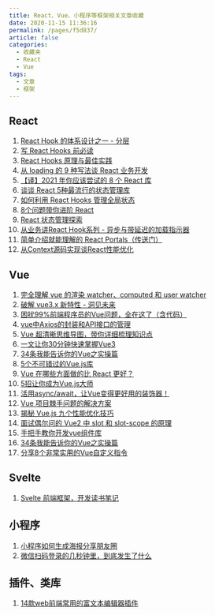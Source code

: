 ```yaml
---
title: React、Vue、小程序等框架相关文章收藏
date: 2020-11-15 11:36:16
permalink: /pages/f5d837/
article: false
categories: 
  - 收藏夹
  - React
  - Vue
tags: 
  - 文章
  - 框架
---
```


## React

1. [React Hook 的体系设计之一 - 分层][url-1]
2. [写 React Hooks 前必读][url-2]
3. [React Hooks 原理与最佳实践][url-3]
4. [从 loading 的 9 种写法谈 React 业务开发][url-5]
5. [【译】2021 年你应该尝试的 8 个 React 库][url-21]
6. [谈谈 React 5种最流行的状态管理库][url-23]
7. [如何利用 React Hooks 管理全局状态][url-24]
8. [8个问题带你进阶 React][url-25]
9. [React 状态管理探索][url-26]
10. [从业务讲React Hook系列 - 异步与带延迟的加载指示器][url-27]
11. [简单介绍就能理解的 React Portals（传送门）][url-29]
12. [从Context源码实现谈React性能优化][url-31]

## Vue

1. [完全理解 vue 的渲染 watcher、computed 和 user watcher][url-4]
2. [破解 vue3.x 新特性 - 洞见未来][url-6]
3. [困扰99%前端程序员的Vue问题，全在这了（含代码）][url-8]
4. [vue中Axios的封装和API接口的管理][url-9]
5. [Vue 超清晰思维导图，带你详细梳理知识点][url-10]
6. [一文让你30分钟快速掌握Vue3][url-11]
7. [34条我能告诉你的Vue之实操篇][url-14]
8. [5个不可错过的Vue.js库][url-15]
9. [Vue 在哪些方面做的比 React 更好？][url-16]
10. [5招让你成为Vue.js大师][url-17]
11. [活用async/await，让Vue变得更好用的装饰器！][url-18]
12. [Vue 项目棘手问题的解决方案][url-19]
13. [揭秘 Vue.js 九个性能优化技巧][url-22]
14. [面试偶尔问的 Vue2 中 slot 和 slot-scope 的原理][url-28]
15. [手把手教你开发vue组件库][url-30]
16. [34条我能告诉你的Vue之实操篇][url-32]
17. [分享8个非常实用的Vue自定义指令][url-33]

## Svelte

1. [Svelte 前端框架，开发读书笔记][url-20]

## 小程序

1. [小程序如何生成海报分享朋友圈][url-7]
2. [微信扫码登录的几秒钟里，到底发生了什么][url-13]

## 插件、类库

1. [14款web前端常用的富文本编辑器插件][url-12]

[url-1]: https://mp.weixin.qq.com/s?__biz=MzIzOTkwMjM0OQ==&mid=2247484845&idx=1&sn=83fd7ac5751066455b0ec950de3a3345&chksm=e9224e4fde55c7598e02cba7a8d3843731b0a36281efd7c953d0a47dd4952da002fcf91de20f&mpshare=1&scene=1&srcid=0821addK7uGVC7yf8q0vIBzc&sharer_sharetime=1597983524607&sharer_shareid=76605a84a018b6b091677b5240ac0709&key=a7754f0084d81be8004d164aeeb7de48577bc4b627f66be7ed8fd832f66132c5985a59de94d0f3eff4f21004431e3537e1bfb9b462e1cf7ab75fa74561c46dbf25b97c337455e14c007289527098006f6262456b74f9e65808c77e6cf212b76d93ea13d10ca4c56b2cb08de1fbe58f01b9fadb102a4f3b9bfea8f7daba9d0d34&ascene=1&uin=MTQ3NTQwOTg4MQ%3D%3D&devicetype=Windows+10+x64&version=62090529&lang=zh_CN&exportkey=AcDqPgTb2YR8e%2B0ENkElj40%3D&pass_ticket=MRyC7ujU4ZM5Jd3KfXI5vZmueAawa0qE8vlOHZ%2FvhuGICkvC3xEEPurwkBShLSAQ&wx_header=0
[url-2]: https://zhuanlan.zhihu.com/p/113216415
[url-3]: https://mp.weixin.qq.com/s?__biz=MzA4ODUzNTE2Nw==&mid=2451049190&idx=2&sn=f6ae0104ed81d7264d61d4c9830ed2e5&chksm=87c413f6b0b39ae0b85478a9b3e17e54d318155d3df7673dba3bb890f0ab5944922255c2c235&mpshare=1&scene=1&srcid=08317ANaU0ggChTmdvCmO24l&sharer_sharetime=1598836850968&sharer_shareid=76605a84a018b6b091677b5240ac0709&key=0a62b63f285655491d8f067f4609326069a18f0762d92943f510f5b045b0bc813f8ede8337321ab0e6867e85a1d008363a756ea1c5fbe498e20f80036a5d79ebb4d0ce09c4bc936d8de40507a220b92a90d1b13415f69bc33f5dc6581757a45dd622178a7aa6ae7faec220d1f7e9e1e2e4879bed6f257ee3e564680418cb8825&ascene=1&uin=MTQ3NTQwOTg4MQ%3D%3D&devicetype=Windows+10+x64&version=62090529&lang=zh_CN&exportkey=AWLDibF8JP9xNBZjMD%2FVoSw%3D&pass_ticket=MRyC7ujU4ZM5Jd3KfXI5vZmueAawa0qE8vlOHZ%2FvhuGICkvC3xEEPurwkBShLSAQ&wx_header=0
[url-4]: https://segmentfault.com/a/1190000023196603
[url-5]:https://mp.weixin.qq.com/s?__biz=MzA4Nzg0MDM5Nw==&mid=2247486940&idx=1&sn=a4594448aa6227ab547a91ace953389a&chksm=90320e3ea74587286774ada552000c3a8346ea35ed3c62d519399ed022df7e2f8d729d8c4ebe&mpshare=1&scene=1&srcid=09272nniRgfgrcTzejlGURpg&sharer_sharetime=1601170816121&sharer_shareid=76605a84a018b6b091677b5240ac0709&key=43d0ba84649deeb381eeabcabaa180f8382f2adccac39919a65ca4a9c020864a22866f8d8331672287f263fba52aa47647afb058b64c714e642e08a7f9a96f9bb49ac5bb80168a62d48d40cd84f9a34a82efe5e95985db037ac3199814198cab3889e0b30f2a16dfc8e5bbd502e5da0b202ab7a02d23671f1aec0132d6a8c85e&ascene=1&uin=MTQ3NTQwOTg4MQ%3D%3D&devicetype=Windows+10+x64&version=6300002f&lang=zh_CN&exportkey=AcH0xY5FUyPBlyjc37ktaWQ%3D&pass_ticket=JqWxJa8bdrA7kFFDjJ2Ugc%2BYxmazPx5u%2F6xeLa%2BxAbZK6LhP5THzmDnEUiZl159n&wx_header=0
[url-6]:http://www.liulongbin.top:8085/
[url-7]:https://segmentfault.com/a/1190000019083548
[url-8]:https://mp.weixin.qq.com/s?__biz=MzUzMjA3MTI2NQ==&mid=2247499399&idx=1&sn=861ea217c62a7f4bbb00763f6bbe8372&chksm=faba6889cdcde19f56d9e27bce29294abc985f35f88c5c289af40c957fec150f0cf8ae7ed11a&mpshare=1&scene=1&srcid=1009AFMgApu7hy4Kb3sN1p4T&sharer_sharetime=1602215540123&sharer_shareid=76605a84a018b6b091677b5240ac0709&key=43d0ba84649deeb394290a076f961bee42885a24a546b07fb1eb4c0108602e4965d074f70fc063dfc2725279834b6f3793ef4df304158be60964a6a084c39d2b577d22892b9bc21b1147fefcd4b13bed1531f0ffe7416ff7d0a4b1708ba168f5a97b49bf14e66d149b33ea2abc9822a5c7e5db97b61854326c8db8d8f0fc0351&ascene=1&uin=MTQ3NTQwOTg4MQ%3D%3D&devicetype=Windows+10+x64&version=6300002f&lang=zh_CN&exportkey=AQE605HBCyKikvUMpRXJdb4%3D&pass_ticket=JqWxJa8bdrA7kFFDjJ2Ugc%2BYxmazPx5u%2F6xeLa%2BxAbZK6LhP5THzmDnEUiZl159n&wx_header=0
[url-9]:https://juejin.im/post/684490365288107214
[url-10]:https://mp.weixin.qq.com/s/_4ax5n-y4812v3u_X9nQcw
[url-11]:https://juejin.im/post/6887359442354962445
[url-12]:https://mp.weixin.qq.com/s?__biz=MzI0MzIyMDM5Ng==&mid=2649830830&idx=1&sn=2dec08844802bea0a0040a629107fa05&chksm=f175ff6dc602767b8db1bc9734cc77b99d749d872aa9604255e9b346ec24aa2cad6b865b057f&mpshare=1&scene=1&srcid=1107LeJJWzLhmEpCy8OxawEm&sharer_sharetime=1604736934003&sharer_shareid=76605a84a018b6b091677b5240ac0709&key=7d01bae64b326089893a69b1b725308c055a80905ac433b6544740d6e2f044a1855201645151cffbdcc3793bc8b213d570c3e86ffdce25688b8a164e779235024677e73f5c87a437a8e1cd10d4d8553635feafaade46325854913364ae07d61b07d6ff9976e9673cfb36cdaba9386cb50da45b4b8b61bf99ae20e221f1881c85&ascene=1&uin=MTQ3NTQwOTg4MQ%3D%3D&devicetype=Windows+10+x64&version=6300002f&lang=zh_CN&exportkey=AcDeNPSaY5NzWCigkrY%2Fdzk%3D&pass_ticket=JqWxJa8bdrA7kFFDjJ2Ugc%2BYxmazPx5u%2F6xeLa%2BxAbZK6LhP5THzmDnEUiZl159n&wx_header=0
[url-13]:https://mp.weixin.qq.com/s?__biz=MzI3ODU4MzQ1MA==&mid=2247487005&idx=1&sn=3c982620831d60160c998650bc45b284&chksm=eb558fe8dc2206febf386385e738018556b7c6bfdc0c8e4412b1b5b4c54ce3fccde3e4e2cc40&mpshare=1&scene=1&srcid=1107WCB20ainkXJEZMrAv3dD&sharer_sharetime=1604736977636&sharer_shareid=76605a84a018b6b091677b5240ac0709&key=d77bf4a8eb0cebf4230d1bc961ba5343a14115cfc1908e179407f1db16aed84ee07f7ab150c590b004f0b1a9d63c288393b940cc6b0c87c7e5d7ee005b2e6d3a191c61ee7fc7d3387a8815c4f64ff44e1e8f6115134b3006ba25b6bf3d3832e27f871ceaa08147a5c5817bbc31216f70df8f8dfcaa78332c3f1a86ed237bcbc1&ascene=1&uin=MTQ3NTQwOTg4MQ%3D%3D&devicetype=Windows+10+x64&version=6300002f&lang=zh_CN&exportkey=AVWI9LBHCf2daNGyd0%2BSJ9k%3D&pass_ticket=JqWxJa8bdrA7kFFDjJ2Ugc%2BYxmazPx5u%2F6xeLa%2BxAbZK6LhP5THzmDnEUiZl159n&wx_header=0
[url-14]:https://mp.weixin.qq.com/s?__biz=MzIxNjgwMDIzMA==&mid=2247489781&idx=1&sn=551147df5a463222592a1d9aba78f17d&chksm=9782d67ca0f55f6a64327c5caa5ec3cb3f2dc9530338ce0405a72ef44086e0dd6cadc67eca20&mpshare=1&scene=1&srcid=1112Y3PNVnr7ckF2UXjv4VSW&sharer_sharetime=1605144094912&sharer_shareid=76605a84a018b6b091677b5240ac0709&key=7d01bae64b3260893cbf40df076c4f13b5faadc0da70bd57949f1736b4f2920cc1a2ac101821c0821eb4b8bf5832f830fab8114c28658eda98af7fe9ae8ef684cdc4662f33e8e51b49594b6245edd7e0903c400442faced1f7e957a64242eb7e7c9f210a1f6455374efc17a42da84647bd7f5c19004a52b383615ab7ca26f26e&ascene=1&uin=MTQ3NTQwOTg4MQ%3D%3D&devicetype=Windows+10+x64&version=6300002f&lang=zh_CN&exportkey=ARmu8CqlGA0MC68c2ZN9ZtA%3D&pass_ticket=JqWxJa8bdrA7kFFDjJ2Ugc%2BYxmazPx5u%2F6xeLa%2BxAbZK6LhP5THzmDnEUiZl159n&wx_header=0
[url-15]:https://mp.weixin.qq.com/s?__biz=Mzg5ODA5NTM1Mw==&mid=2247490914&idx=2&sn=d964012b9977ba206ca94c95701fb783&chksm=c0669cf4f71115e282e722774aaf09fb05cffec23689510f935ea6611f6220d8622a67c834c5&mpshare=1&scene=1&srcid=1116S1jDxUUxAiRgLCJWy9Ij&sharer_sharetime=1605489069996&sharer_shareid=76605a84a018b6b091677b5240ac0709&key=1ffe453953d797c4e1509345fdd465f603f0fa6d3832701d1b63595c903375d63d02f1bfa09ba4662465b36ab53bf1a8940eb8dc42c5db0bd9ccaa6f671265eebd79e3b15bb7988476a456869c2ebec667f1b6ddec04cd33ed50c39b8e76b70c421d1402fd432c4b0f7f1acb0a749fbf2b0e5d2f7c09bda0fd42d3c174fcdf10&ascene=1&uin=MTQ3NTQwOTg4MQ%3D%3D&devicetype=Windows+10+x64&version=6300002f&lang=zh_CN&exportkey=AbUaNrniBUP%2Bhn1jzHKbEXk%3D&pass_ticket=hDXsm3zCTw3jHfqsbwwE88xnevMZ0et1%2FS%2FS%2BT0u9ba%2FxpnsGYp7DyJFD6Ed4ZaV&wx_header=0
[url-16]:https://mp.weixin.qq.com/s?__biz=Mzg2NDAzMjE5NQ==&mid=2247487058&idx=1&sn=77a50018df9a866c8003da68b61a067c&chksm=ce6ecafef91943e8b7a0c6bfa82f3475ec36a4825a59789021d5c2460bc6b3b565092500b0d0&mpshare=1&scene=1&srcid=1116t0OUGA1t88jitmUC0plX&sharer_sharetime=1605489204461&sharer_shareid=76605a84a018b6b091677b5240ac0709&key=b21a63ac0a84fad97d66367bf552d118f0301ce4267aadc1cc869a1dfbd46999ec6356398ddae0c553b48522b789b0688d769edb7131671216c6f83264256d6f471087fcc83958d740d89654e5a87f7e3f020326707f101edba774178367a975a3ec9cc8a6afc4cb691aad40f987421bc30c006ea5461407686905fd64612578&ascene=1&uin=MTQ3NTQwOTg4MQ%3D%3D&devicetype=Windows+10+x64&version=6300002f&lang=zh_CN&exportkey=Ad3JZo3zqCJYSSfEoEGAlBo%3D&pass_ticket=hDXsm3zCTw3jHfqsbwwE88xnevMZ0et1%2FS%2FS%2BT0u9ba%2FxpnsGYp7DyJFD6Ed4ZaV&wx_header=0
[url-17]:https://mp.weixin.qq.com/s?__biz=MzI0MzIyMDM5Ng==&mid=2649830919&idx=1&sn=8330860af0ad6d0ec3056f2f4af282dd&chksm=f175fcc4c60275d22e63f4292edf4fed2d09574f75b30ee24ea33d83e3b5b9803cac1acf8fc2&mpshare=1&scene=1&srcid=1115qmVgn2ONBTxcOx9bGChr&sharer_sharetime=1605489689008&sharer_shareid=76605a84a018b6b091677b5240ac0709&key=db703f13e9c93d824135d6ffbbe1aaea9c7fe2924c75f1078f7e667462166eee4d6a684fce6a6712c9a7ff7e2ff3d0e69c3690af0b992e3c64399c4473790a1bd1ffe29c708ef2fc287fa6ba7b9db339ec20ff358794ef5922493e544ab71ea7e6553ef2148e5f9221b38e9bfa5ecb15e4e7cacc88626e03520fd48365e76a15&ascene=1&uin=MTQ3NTQwOTg4MQ%3D%3D&devicetype=Windows+10+x64&version=6300002f&lang=zh_CN&exportkey=AWrJVc3Gxk9%2Bl920E25aiX8%3D&pass_ticket=hDXsm3zCTw3jHfqsbwwE88xnevMZ0et1%2FS%2FS%2BT0u9ba%2FxpnsGYp7DyJFD6Ed4ZaV&wx_header=0
[url-18]:https://mp.weixin.qq.com/s?__biz=MzA4Nzg0MDM5Nw==&mid=2247488434&idx=1&sn=2cf4afb291ce6e518f533a609bfd97e1&chksm=90321050a74599463ac7bc4214ac76412e5b79a127347a4f3c89ee71e1c2607e5dda2f7dbc35&mpshare=1&scene=1&srcid=1116Z87b8q7t0cITA0aGEKro&sharer_sharetime=1605490005424&sharer_shareid=76605a84a018b6b091677b5240ac0709&key=db703f13e9c93d82fa66e4a6adfc0c80a3e9c83cf9af1d4758a25755a5cbf9737b7a1929d34e34b9d1d474ebc4a397bd220c7c95a090b291a1d46df5c693ff9e676fb86a3b7e64c82b073bc86f5dfcfff3072d4e4048521b38a1a0d719a513c534aee44f435fb40e590cb8fc29e11ae299442feb52e1528e4ca2212056265626&ascene=1&uin=MTQ3NTQwOTg4MQ%3D%3D&devicetype=Windows+10+x64&version=6300002f&lang=zh_CN&exportkey=Aeh%2Bhm%2B%2B1HkB5eH73EOgdtI%3D&pass_ticket=hDXsm3zCTw3jHfqsbwwE88xnevMZ0et1%2FS%2FS%2BT0u9ba%2FxpnsGYp7DyJFD6Ed4ZaV&wx_header=0
[url-19]:https://mp.weixin.qq.com/s?__biz=Mzg5ODA5NTM1Mw==&mid=2247490924&idx=1&sn=40a27ab3a97218bb1bc2cb9cf214ab98&chksm=c0669cfaf71115ecfc9ea146759121f4739f50fdefc7f2201d1625ec46730f11a932818133e7&mpshare=1&scene=1&srcid=11180TSpvl7JIqhva7UYcULv&sharer_sharetime=1605706165853&sharer_shareid=76605a84a018b6b091677b5240ac0709&key=a0f85c572622494aff69d4619b13e90fac8e1e88304991687012bd092fe7d9def16b4c0eee1389e128f1bb354112eaed3e94c45eac8974f6cbcf97b62f0654841b307709e2b5c2e15f21c90fd4a977f7fe98208ab616649c13a9d92e6d7c371fed531009f509639e9b697798884542b35eae98cf55bacebec9f118a8f2303bbb&ascene=1&uin=MTQ3NTQwOTg4MQ%3D%3D&devicetype=Windows+10+x64&version=6300002f&lang=zh_CN&exportkey=ATLtYjv1AHhU2EnesYplwAA%3D&pass_ticket=hDXsm3zCTw3jHfqsbwwE88xnevMZ0et1%2FS%2FS%2BT0u9ba%2FxpnsGYp7DyJFD6Ed4ZaV&wx_header=0
[url-20]:https://mp.weixin.qq.com/s?__biz=MzI5MjUxNjA4Mw==&mid=2247490203&idx=1&sn=1d15c659623c5b0fb6d797510fd44628&chksm=ec016307db76ea110689787cef962f45cbfb3ba32bc16c65f8dd041c51a93db001e6f636ce1e&mpshare=1&scene=1&srcid=1201O3zAvJBB5hufJs7r2Eh8&sharer_sharetime=1606797999656&sharer_shareid=76605a84a018b6b091677b5240ac0709&key=f30b17575781b4aa5fdaac354a111ef7568d8daa67eb973d507ea5ee6b4fef139011d7bd2cc47610877c8056aad8d3bebdc5a5d3fb16da50628492460f733ce698fa882e611828758b04be60eee91af7ce15cd013e0e8e57db4431ef22bda4e184259102aaabfb6534c055265d8936448b9675e0cf878e056eeb05812b037d8e&ascene=1&uin=MTQ3NTQwOTg4MQ%3D%3D&devicetype=Windows+10+x64&version=6300002f&lang=zh_CN&exportkey=ARmgSfXjLxGBZWX2Imf3Lbo%3D&pass_ticket=hDXsm3zCTw3jHfqsbwwE88xnevMZ0et1%2FS%2FS%2BT0u9ba%2FxpnsGYp7DyJFD6Ed4ZaV&wx_header=0
[url-21]:https://mp.weixin.qq.com/s/fFXuq5iHuFq2fKeK5bnZ0Q
[url-22]:https://mp.weixin.qq.com/s/7u3hHp4zT7aTQTvQ6JjM-w
[url-23]:https://mp.weixin.qq.com/s/Qg0DH6okMVFAh2H6XG9RcA
[url-24]:https://mp.weixin.qq.com/s/YMQ_pS6oo3V2_ERcQaxeSQ
[url-25]:https://mp.weixin.qq.com/s/LRvVQ1_7q9Zyw3rOWgxYfQ
[url-26]:https://mp.weixin.qq.com/s/MMLKL3G_Wvi_oQ57PpTOow
[url-27]:https://mp.weixin.qq.com/s/6IWH-p1RBJqW7ugai4zbCQ
[url-28]:https://mp.weixin.qq.com/s/akgAdbwnr2m3JK5VWLHgOA
[url-29]:https://mp.weixin.qq.com/s/6JIbK6Bk65f8NjlSvLKJtA
[url-30]:https://mp.weixin.qq.com/s/7piPzoSoaWMI88JwqG2lkw
[url-31]:https://mp.weixin.qq.com/s?__biz=MzkwODIwMDY2OQ==&mid=2247488050&idx=2&sn=36e3e37828e8beb6d9f289ba32606540&source=41#wechat_redirect
[url-32]:https://mp.weixin.qq.com/s/JWBhkhBi7FQT6Vvv0wueMg
[url-33]:https://mp.weixin.qq.com/s/dDNQLVHrhWgSGXQLXIn03A